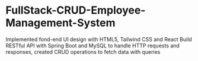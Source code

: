 # FullStack-CRUD-Employee-Management-System
Implemented fond-end UI design with HTML5, Tailwind CSS and React
Build RESTful API with Spring Boot and MySQL to handle HTTP requests and responses, created CRUD operations to fetch data with queries 
